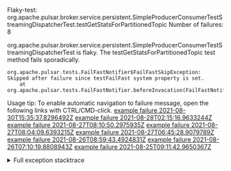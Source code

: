         
Flaky-test: org.apache.pulsar.broker.service.persistent.SimpleProducerConsumerTestStreamingDispatcherTest.testGetStatsForPartitionedTopic
Number of failures: 8

org.apache.pulsar.broker.service.persistent.SimpleProducerConsumerTestStreamingDispatcherTest is flaky. The testGetStatsForPartitionedTopic test method fails sporadically.

```
org.apache.pulsar.tests.FailFastNotifier$FailFastSkipException: Skipped after failure since testFailFast system property is set.
	at org.apache.pulsar.tests.FailFastNotifier.beforeInvocation(FailFastNotifier.java:88)

```

Usage tip: To enable automatic navigation to failure message, open the following links with CTRL/CMD-click.
[example failure 2021-08-30T15:35:37.8296492Z](https://github.com/apache/pulsar/runs/3463119398?check_suite_focus=true#step:9:2527)
[example failure 2021-08-28T02:15:16.9633244Z](https://github.com/apache/pulsar/runs/3448473880?check_suite_focus=true#step:9:1524)
[example failure 2021-08-27T08:10:50.2975935Z](https://github.com/apache/pulsar/runs/3440980370?check_suite_focus=true#step:9:1595)
[example failure 2021-08-27T08:04:09.6393215Z](https://github.com/apache/pulsar/runs/3440855241?check_suite_focus=true#step:9:1520)
[example failure 2021-08-27T06:45:28.9079789Z](https://github.com/apache/pulsar/runs/3440411158?check_suite_focus=true#step:9:1521)
[example failure 2021-08-26T08:59:43.4924831Z](https://github.com/apache/pulsar/runs/3430539961?check_suite_focus=true#step:9:2230)
[example failure 2021-08-26T07:10:19.8808943Z](https://github.com/apache/pulsar/runs/3429892136?check_suite_focus=true#step:9:1582)
[example failure 2021-08-25T09:11:42.9650367Z](https://github.com/apache/pulsar/runs/3420085427?check_suite_focus=true#step:10:1526)


<details>
<summary>Full exception stacktrace</summary>
<code><pre>
org.apache.pulsar.tests.FailFastNotifier$FailFastSkipException: Skipped after failure since testFailFast system property is set.
	at org.apache.pulsar.tests.FailFastNotifier.beforeInvocation(FailFastNotifier.java:88)

</pre></code>
</details>

